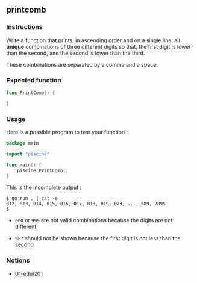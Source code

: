 ## printcomb

### Instructions

Write a function that prints, in ascending order and on a single line: all **unique** combinations of three different digits so that, the first digit is lower than the second, and the second is lower than the third.

These combinations are separated by a comma and a space.

### Expected function

```go
func PrintComb() {

}
```

### Usage

Here is a possible program to test your function :

```go
package main

import "piscine"

func main() {
	piscine.PrintComb()
}
```

This is the incomplete output :

```console
$ go run . | cat -e
012, 013, 014, 015, 016, 017, 018, 019, 023, ..., 689, 789$
$
```

- `000` or `999` are not valid combinations because the digits are not different.

- `987` should not be shown because the first digit is not less than the second.

### Notions

- [01-edu/z01](https://github.com/01-edu/z01)